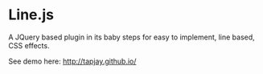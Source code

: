 Line.js
=======

A JQuery based plugin in its baby steps for easy to implement, line based, CSS effects.

See demo here: http://tapjay.github.io/

